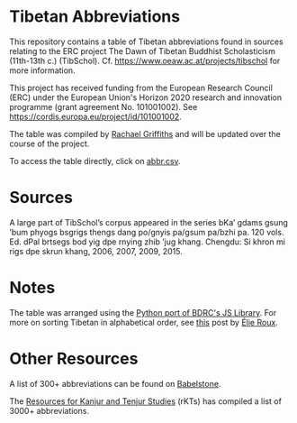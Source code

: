 # Tibetan Abbreviations
This repository contains a table of Tibetan abbreviations found in sources relating to the ERC project The Dawn of Tibetan Buddhist Scholasticism (11th-13th c.) (TibSchol). Cf. https://www.oeaw.ac.at/projects/tibschol for more information. 

This project has received funding from the European Research Council (ERC) under the European Union's Horizon 2020 research and innovation programme (grant agreement No. 101001002). See https://cordis.europa.eu/project/id/101001002.

The table was compiled by [Rachael Griffiths](https://github.com/rgriffiths1) and will be updated over the course of the project. 

To access the table directly, click on [abbr.csv](https://github.com/ERC-TibSchol/abbreviations/blob/master/abbr.csv). 

# Sources
A large part of TibSchol’s corpus appeared in the series bKa’ gdams gsung ’bum phyogs bsgrigs thengs dang po/gnyis pa/gsum pa/bzhi pa. 120 vols. Ed. dPal brtsegs bod yig dpe rnying zhib ’jug khang. Chengdu: Si khron mi rigs dpe skrun khang, 2006, 2007, 2009, 2015.

# Notes
The table was arranged using the [Python port of BDRC's JS Library](https://github.com/Esukhia/tibetan-sort-python). For more on sorting Tibetan in alphabetical order, see [this](https://www.bdrc.io/blog/2022/03/30/sorting-out-tibetan-alphabetical-order/?lang=bo) post by [Élie Roux](https://github.com/eroux). 

# Other Resources
A list of 300+ abbreviations can be found on [Babelstone](https://www.babelstone.co.uk/Tibetan/Contractions.html).

The [Resources for Kanjur and Tenjur Studies](http://www.rkts.org/abb/index.php) (rKTs) has compiled a list of 3000+ abbreviations.
